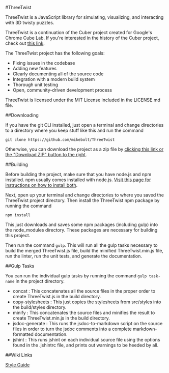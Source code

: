 #ThreeTwist

ThreeTwist is a JavaScript library for simulating, visualizing, and interacting with 3D twisty puzzles.

ThreeTwist is a continuation of the Cuber project created for Google's Chrome Cube Lab. If you're
interested in the history of the Cuber project, check out [this link](http://stewd.io/w/rubikscube).

The ThreeTwist project has the following goals:

- Fixing issues in the codebase
- Adding new features
- Clearly documenting all of the source code
- Integration with a modern build system
- Thorough unit testing
- Open, community-driven development process

ThreeTwist is licensed under the MIT License included in the LICENSE.md file.

##Downloading

If you have the git CLI installed, just open a terminal and change directories to a directory where you keep stuff like this and run the command

    git clone https://github.com/mikebolt/ThreeTwist

Otherwise, you can download the project as a zip file by [clicking this link or the "Download ZIP" button to the right](https://github.com/mikebolt/ThreeTwist/archive/master.zip).

##Building

Before building the project, make sure that you have node.js and npm installed. npm usually comes installed with node.js. [Visit this page for instructions on how to install both](https://docs.npmjs.com/getting-started/installing-node).

Next, open up your terminal and change directories to where you saved the ThreeTwist project directory. Then install the ThreeTwist npm package by running the command

    npm install

This just downloads and saves some npm packages (including gulp) into the node_modules directory. These packages are necessary for building this project.

Then run the command `gulp`. This will run all the gulp tasks necessary to build the merged ThreeTwist.js file, build the minified ThreeTwist.min.js file, run the linter, run the unit tests, and generate the documentation.

##Gulp Tasks

You can run the individual gulp tasks by running the command `gulp task-name` in the project directory.

- concat : This concatenates all the source files in the proper order to create ThreeTwist.js in the build directory.
- copy-stylesheets : This just copies the stylesheets from src/styles into the build/styles directory.
- minify : This concatenates the source files and minifies the result to create ThreeTwist.min.js in the build directory.
- jsdoc-generate : This runs the jsdoc-to-markdown script on the source files in order to turn the jsdoc comments into a complete markdown-formatted documentation.
- jshint : This runs jshint on each individual source file using the options found in the .jshintrc file, and prints out warnings to be heeded by all.

##Wiki Links

[Style Guide](https://github.com/mikebolt/ThreeTwist/wiki/Style-Guide)
